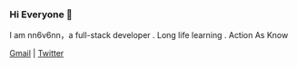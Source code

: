 ### Hi Everyone 👋

I am  nn6v6nn，a full-stack developer . Long life learning . Action As Know 

[Gmail](mailto:nn6v6nn@gmail.com) | [Twitter](https://twitter.com/nn6v6nn)

<!--
**nn6v6nn/nn6v6nn** is a ✨ _special_ ✨ repository because its `README.md` (this file) appears on your GitHub profile.

Here are some ideas to get you started:

- 🔭 I’m currently working on ...
- 🌱 I’m currently learning ...
- 👯 I’m looking to collaborate on ...
- 🤔 I’m looking for help with ...
- 💬 Ask me about ...
- 📫 How to reach me: ...
- 😄 Pronouns: ...
- ⚡ Fun fact: ...
-->
